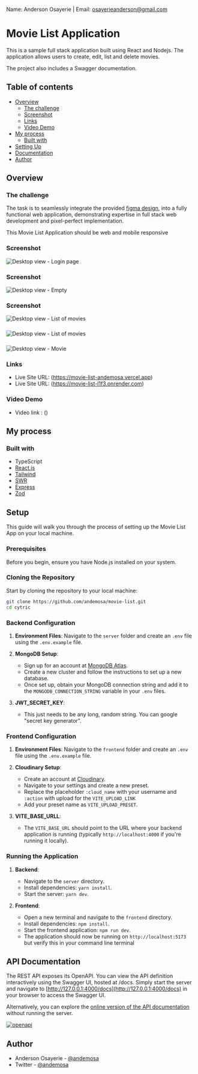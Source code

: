 Name: Anderson Osayerie | Email: osayerieanderson@gmail.com 

# Movie List Application

This is a sample full stack application built using React and Nodejs. The application allows users to create, edit, list and delete movies.

The project also includes a Swagger documentation.

## Table of contents

- [Overview](#overview)
  - [The challenge](#the-challenge)
  - [Screenshot](#screenshot)
  - [Links](#links)
  - [Video Demo](#video-demo)
- [My process](#my-process)
  - [Built with](#built-with)
- [Setting Up](#setup)
- [Documentation](#api-documentation)
- [Author](#author)

## Overview

### The challenge

The task is to seamlessly integrate the provided [figma design](https://www.figma.com/design/GRba4s2OjAp72yH8OvwDN9/Movie-list?node-id=0-1&node-type=canvas&t=BL8tmN45ij3d3zY5-0), into a fully functional web application, demonstrating expertise in full stack web development and pixel-perfect implementation.

This Movie List Application should be web and mobile responsive


### Screenshot

![Desktop view - Login page](./screenshots/login.png)

### Screenshot

![Desktop view - Empty](./screenshots/empty.png)

### Screenshot

![Desktop view - List of movies](./screenshots/grid.png)

###

![Desktop view - List of movies](./screenshots/pagination.png)

###

![Desktop view - Movie](./screenshots/single.png)


### Links

- Live Site URL: (https://movie-list-andemosa.vercel.app)
- Live Site URL: (https://movie-list-l1f3.onrender.com)

### Video Demo

- Video link : ()

## My process

### Built with

- TypeScript
- [React.js](https://react.dev/)
- [Tailwind](https://tailwindcss.com/)
- [SWR](https://swr.vercel.app/)
- [Express](https://expressjs.com/)
- [Zod](https://zod.dev/)

## Setup

This guide will walk you through the process of setting up the Movie List App on your local machine.

### Prerequisites

Before you begin, ensure you have Node.js installed on your system.

### Cloning the Repository

Start by cloning the repository to your local machine:

```bash
git clone https://github.com/andemosa/movie-list.git
cd cytric
```

### Backend Configuration

1. **Environment Files**: Navigate to the `server` folder and create an `.env` file using the `.env.example` file.

2. **MongoDB Setup**:

   - Sign up for an account at [MongoDB Atlas](https://www.mongodb.com/cloud/atlas).
   - Create a new cluster and follow the instructions to set up a new database.
   - Once set up, obtain your MongoDB connection string and add it to the `MONGODB_CONNECTION_STRING` variable in your `.env` files.

3. **JWT_SECRET_KEY**:
   - This just needs to be any long, random string. You can google "secret key generator".

### Frontend Configuration

1. **Environment Files**: Navigate to the `frontend` folder and create an `.env` file using the `.env.example` file.

2. **Cloudinary Setup**:

   - Create an account at [Cloudinary](https://cloudinary.com/).
   - Navigate to your settings and create a new preset.
   - Replace the placeholder `:cloud_name` with your username and `:action` with upload for the `VITE_UPLOAD_LINK`
   - Add your preset name as `VITE_UPLOAD_PRESET`.

3. **VITE_BASE_URLL**:
   - The `VITE_BASE_URL` should point to the URL where your backend application is running (typically `http://localhost:4000` if you're running it locally).

### Running the Application

1. **Backend**:

   - Navigate to the `server` directory.
   - Install dependencies: `yarn install`.
   - Start the server: `yarn dev`.

2. **Frontend**:
   - Open a new terminal and navigate to the `frontend` directory.
   - Install dependencies: `npm install`.
   - Start the frontend application: `npm run dev`.
   - The application should now be running on `http://localhost:5173` but verify this in your command line terminal

## API Documentation

The REST API exposes its OpenAPI. You can view the API definition interactively using the Swagger UI, hosted at /docs. Simply start the server and navigate to [http://127.0.0.1:4000/docs](http://127.0.0.1:4000/docs) in your browser to access the Swagger UI.

Alternatively, you can explore the [online version of the API documentation](https://andemosa.github.io/movie-list/) without running the server.

[![openapi](screenshots/swagger-docs.png)](https://andemosa.github.io/movie-list/)

## Author

- Anderson Osayerie - [@andemosa](https://andemosa.tech)
- Twitter - [@andemosa](https://www.twitter.com/andemosa)
